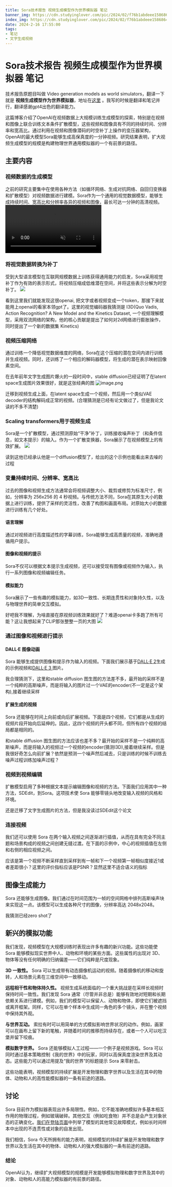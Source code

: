 ```yaml
---
title: Sora技术报告 视频生成模型作为世界模拟器 笔记
banner_img: https://cdn.studyinglover.com/pic/2024/02/f76b1abdeee15868647eca59c2a484f4.png
index_img: https://cdn.studyinglover.com/pic/2024/02/f76b1abdeee15868647eca59c2a484f4.png
date: 2024-2-16 17:55:00
tags:
- 笔记
- 文字生成视频
---
```


# Sora技术报告 视频生成模型作为世界模拟器 笔记

技术报告原题目叫做 Video generation models as world simulators，翻译一下就是 **视频生成模型作为世界模拟器**，地址在[这里](https://openai.com/research/video-generation-models-as-world-simulators) 。我写的时候是翻译和笔记并行，翻译感谢gpt4出色的翻译能力。

这篇博客介绍了OpenAI在视频数据上大规模训练生成模型的探索，特别是在视频和图像上联合训练文本条件扩散模型，这些视频和图像具有不同的持续时间、分辨率和宽高比。通过利用在视频和图像潜码的时空补丁上操作的变压器架构，OpenAI的最大模型Sora能够生成高保真度的一分钟视频。研究结果表明，扩大视频生成模型的规模是构建物理世界通用模拟器的一个有前景的路径。

## 主要内容

### **视频数据的生成模型**
之前的研究主要集中在使用各种方法（如循环网络、生成对抗网络、自回归变换器和扩散模型）对视频数据进行建模。Sora作为一个通用的视觉数据模型，能够生成持续时间、宽高比和分辨率各异的视频和图像，最长可达一分钟的高清视频。
<video controls="" loop="" muted="" playsinline="true" src="https://cdn.openai.com/tmp/s/title_0.mp4"></video>

###  **将视觉数据转换为补丁**
受到大型语言模型在互联网规模数据上训练获得通用能力的启发，Sora采用视觉补丁作为有效的表示形式，将视频压缩成低维潜在空间，并将这些表示分解为时空补丁。
 ![](https://cdn.studyinglover.com/pic/2024/02/f76b1abdeee15868647eca59c2a484f4.png)

看到这里我们就能发现这很openai, 把文字或者视频变成一个token，那接下来就能用上openai的看家本领gpt了。这里的视觉编码器我猜测是 I3D(Quo Vadis, Action Recognition? A New Model and the Kinetics Dataset, 一个视频理解模型，采用双流网络的架构，他的核心贡献是提出了如何对2d网络进行膨胀操作，同时提出了一个新的数据集 Kinetics)

###  **视频压缩网络**
通过训练一个降低视觉数据维度的网络，Sora在这个压缩的潜在空间内进行训练并生成视频。同时，还训练了一个相应的解码器模型，将生成的潜在表示映射回像素空间。

在去年前年文字生成图片爆火的一段时间中，stable diffusion已经证明了在latent space生成图片效果很好，就是这张经典的图
![image.png](https://cdn.jsdelivr.net/gh/StudyingLover/anything/20230420095529.png)

迁移到视频生成上面，在latent space生成一个视频，然后用一个类似VAE decoder的结构解码成正常的视频。(合理猜测是已经有论文做过了，但是我论文读的不多不清楚)

###  **Scaling transformers用于视频生成**
Sora是一个扩散模型，通过预测原始“干净”补丁，训练接收噪声补丁（和条件信息，如文本提示）的输入。作为一个扩散变换器，Sora展示了在视频模型上的有效扩展。
![](https://cdn.studyinglover.com/pic/2024/02/c477b8b4601f9fbc924309f318ebff08.png)

读到这他已经承认他是一个diffusion模型了，给出的这个示例也能看出来去噪的过程

###  **变量持续时间、分辨率、宽高比**
过去的图像和视频生成方法通常会将视频调整大小、裁剪或修剪为标准尺寸，例如，分辨率为 256x256 的 4 秒视频。与传统方法不同，Sora在其原生大小的数据上进行训练，提供了采样的灵活性，改善了构图和画面布局。对原始大小的数据进行训练有几个好处。

#### **语言理解**
通过对视频进行高度描述性的字幕训练，Sora能够生成高质量的视频，准确地遵循用户提示。

####  **图像和视频的提示**
Sora不仅可以根据文本提示生成视频，还可以接受现有图像或视频作为输入，执行一系列图像和视频编辑任务。

####  **模拟能力**
Sora展示了一些有趣的模拟能力，如3D一致性、长期连贯性和对象持久性，以及与物理世界的简单交互模拟。

好吧我不理解，为啥直接在原视频训练效果就好了？难道openai卡多跑了所有可能？这让我想起来了CLIP那张整整一页的大图
![](https://cdn.studyinglover.com/pic/2024/02/f4f404c3b31a85c7a9f68139e5255b80.png)

  

### 通过图像和视频进行提示
#### DALL·E 图像动画
Sora 能够生成提供图像和提示作为输入的视频。下面我们展示基于[DALL·E 2](https://openai.com/research/video-generation-models-as-world-simulators#fn-31)生成的示例视频和[DALL·E  3 ](https://openai.com/research/video-generation-models-as-world-simulators#fn-30)图片。

我合理猜测下，这里和stable diffusion 图生图的方法差不多，最开始的采样不是一个纯粹的高斯噪声，而是将输入的图片过一个VAE的encoder(不一定是这个架构),接着继续采样

#### 扩展生成的视频
Sora 还能够在时间上向前或向后扩展视频。下面是四个视频，它们都是从生成的视频片段开始向后延伸的。因此，这四个视频的开头都不同，但所有四个视频的结局都是相同的。  

和stable diffusion 图生图的方法应该也差不多？最开始的采样不是一个纯粹的高斯噪声，而是将输入的视频过一个视频的encoder(猜测I3D),接着继续采样。但是我很好奇怎么向前扩展？依然是预测一个噪声然后减去，只是训练的时候不训练去噪声过程训练加噪声过程？

### 视频到视频编辑

扩散模型启用了多种根据文本提示编辑图像和视频的方法。下面我们应用其中一种方法，SDEdit，到Sora。这项技术使 Sora 能够零镜头地改变输入视频的风格和环境。  

还是迁移了文字生成图片的方法，但是我没读过SDEdit这个论文

### 连接视频

我们还可以使用 Sora 在两个输入视频之间逐渐进行插值，从而在具有完全不同主题和场景构成的视频之间创建无缝过渡。在下面的示例中，中心的视频插值在左侧和右侧的相应视频之间。  

应该是第一个视频不断采样直到采样到有一帧和下一个视频第一帧相似度接近1或者差距很小？这里的评价指标应该是PSNR？显然这里不适合语义的指标

## 图像生成能力

Sora 还能够生成图像。我们通过在时间范围为一帧的空间网格中排列高斯噪声块来实现这一点。该模型可以生成各种尺寸的图像，分辨率高达 2048x2048。  

我猜测已经zero shot了

## 新兴的模拟功能

我们发现，视频模型在大规模训练时表现出许多有趣的新兴功能。这些功能使 Sora 能够模拟现实世界中人、动物和环境的某些方面。这些属性的出现对 3D、物体等没有任何明确的归纳偏差——它们纯粹是尺度现象。

**3D 一致性。** Sora 可以生成带有动态摄像机运动的视频。随着摄像机的移动和旋转，人和场景元素在三维空间中一致移动。  

**远程相干性和物体持久性。** 视频生成系统面临的一个重大挑战是在采样长视频时保持时间一致性。我们发现 Sora 通常（尽管并非总是）能够有效地对短期和长期依赖关系进行建模。例如，我们的模型可以保留人、动物和物体，即使它们被遮挡或离开框架。同样，它可以在单个样本中生成同一角色的多个镜头，并在整个视频中保持其外观。  

**与世界互动。** 索拉有时可以用简单的方式模拟影响世界状况的动作。例如，画家可以在画布上留下新的笔触，并随着时间的推移而持续存在，或者一个人可以吃汉堡并留下咬痕。  

**模拟数字世界。** Sora 还能够模拟人工过程——一个例子是视频游戏。Sora 可以同时通过基本策略控制《我的世界》中的玩家，同时以高保真度渲染世界及其动态。这些能力可以通过用提及“我的世界”的标题提示 Sora 来零射击。  

这些功能表明，视频模型的持续扩展是开发物理和数字世界以及生活在其中的物体、动物和人的高性能模拟器的一条有前途的道路。  


## 讨论

Sora 目前作为模拟器表现出许多局限性。例如，它不能准确地模拟许多基本相互作用的物理过程，例如玻璃破碎。其他交互（例如吃食物）并不总是会产生对象状态的正确变化。[我们在登陆页面](https://openai.com/sora)中列举了模型的其他常见故障模式，例如长时间样本中出现的不连贯性或对象的自发出现。  

我们相信，Sora 今天所拥有的能力表明，视频模型的持续扩展是开发物理和数字世界以及生活在其中的物体、动物和人的强大模拟器的一条有前途的道路。  

### 结论

OpenAI认为，继续扩大视频模型的规模是开发能够模拟物理和数字世界及其中的对象、动物和人的高能力模拟器的有前景的路径。